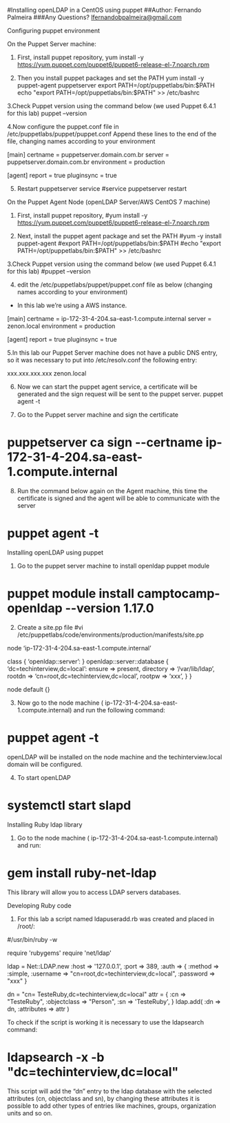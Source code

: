 #Installing openLDAP in a CentOS using puppet
##Author: Fernando Palmeira
###Any Questions? lfernandobpalmeira@gmail.com

Configuring puppet environment

On the Puppet Server machine:

1. First, install puppet repository,
yum install -y https://yum.puppet.com/puppet6/puppet6-release-el-7.noarch.rpm

2.  Then you install puppet packages and set the PATH
yum install -y puppet-agent puppetserver
export PATH=/opt/puppetlabs/bin:$PATH
echo "export PATH=/opt/puppetlabs/bin:\$PATH" >> /etc/bashrc

3.Check Puppet version using the command below (we used Puppet 6.4.1 for this lab) 
 puppet –version

4.Now configure the puppet.conf file in /etc/puppetlabs/puppet/puppet.conf
 Append these lines to the end of the file, changing names according to your environment

[main]
certname = puppetserver.domain.com.br
server = puppetserver.domain.com.br
environment = production

[agent]
report = true
pluginsync = true


5. Restart puppetserver service
#service puppetserver restart

On the Puppet Agent Node (openLDAP Server/AWS CentOS 7 machine)
1. First, install puppet repository,
#yum install -y https://yum.puppet.com/puppet6/puppet6-release-el-7.noarch.rpm

2. Next, install the puppet agent package and set the PATH
#yum -y install puppet-agent
#export PATH=/opt/puppetlabs/bin:$PATH
#echo "export PATH=/opt/puppetlabs/bin:\$PATH" >> /etc/bashrc

3.Check Puppet version using the command below (we used Puppet 6.4.1 for this lab) 
#puppet –version

4. edit the /etc/puppetlabs/puppet/puppet.conf file as below (changing names according to your environment)
* In this lab we’re using a AWS instance.

[main]
certname = ip-172-31-4-204.sa-east-1.compute.internal
server = zenon.local
environment = production

[agent]
report = true
pluginsync = true


5.In this lab our Puppet Server machine does not have a public DNS entry, so it was necessary to put into /etc/resolv.conf the following entry:

xxx.xxx.xxx.xxx zenon.local


6. Now we can start the puppet agent service, a certificate will be generated and the sign request will be sent to the puppet server.
puppet agent -t


7. Go to the Puppet server machine and sign the certificate
# puppetserver ca sign --certname ip-172-31-4-204.sa-east-1.compute.internal


8. Run the command below again on the Agent machine, this time the certificate is signed and the agent will be able to communicate with the server
# puppet agent -t

Installing openLDAP using puppet

1. Go to the puppet server machine to install openldap puppet module
# puppet module install camptocamp-openldap --version 1.17.0

2. Create a site.pp file
#vi /etc/puppetlabs/code/environments/production/manifests/site.pp

node ‘ip-172-31-4-204.sa-east-1.compute.internal’

class { ‘openldap::server’: }
openldap::server::database { ‘dc=techinterview,dc=local’:
	ensure => present,
	directory => ‘/var/lib/ldap’,
	rootdn => ‘cn=root,dc=techinterview,dc=local’,
	rootpw => ‘xxx’,
	}
}

node default {}


3. Now go to the node machine (  ip-172-31-4-204.sa-east-1.compute.internal) and run the following command:
# puppet agent -t

openLDAP will be installed on the node machine and the techinterview.local domain will be configured.


4. To start openLDAP
# systemctl start slapd


Installing Ruby ldap library

1. Go to the node machine (  ip-172-31-4-204.sa-east-1.compute.internal) and run:
# gem install ruby-net-ldap

This library will allow you to access LDAP servers databases.


Developing Ruby code

1. For this lab a script named ldapuseradd.rb was created and placed in /root/:

#/usr/bin/ruby -w

require 'rubygems'
require 'net/ldap'

ldap = Net::LDAP.new :host => '127.0.0.1',
                     :port => 389,
                     :auth => {
                        :method => :simple,
                        :username => "cn=root,dc=techinterview,dc=local",
                        :password => "xxx"
                     }

dn = "cn= TesteRuby,dc=techinterview,dc=local"
        attr = {
                :cn => "TesteRuby",
                :objectclass => "Person",
                :sn => 'TesteRuby',
                }
ldap.add( :dn => dn, :attributes => attr )


To check if the script is working it is necessary to use the ldapsearch command:
# ldapsearch -x -b "dc=techinterview,dc=local"


This script will add the “dn” entry to the ldap database with the selected attributes (cn, objectclass and sn), by changing these attributes it is possible to add other types of entries like machines, groups, organization units and so on.
